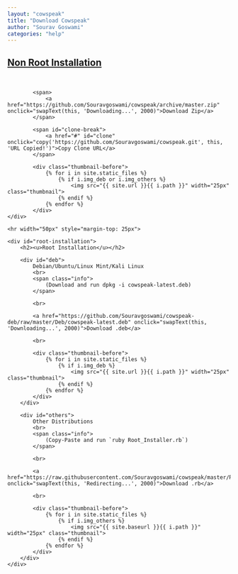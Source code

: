 ```yaml
---
layout: "cowspeak"
title: "Download Cowspeak"
author: "Sourav Goswami"
categories: "help"
---
```


<div id="installation">
	<div id="non-root-installation">
		<h2><u>Non Root Installation</u></h2>
			<br>

			<span>
				<a href="https://github.com/Souravgoswami/cowspeak/archive/master.zip" onclick="swapText(this, 'Downloading...', 2000)">Download Zip</a>
			</span>

			<span id="clone-break">
				<a href="#" id="clone" onclick="copy('https://github.com/Souravgoswami/cowspeak.git', this, 'URL Copied!')">Copy Clone URL</a>
			</span>

			<div class="thumbnail-before">
				{% for i in site.static_files %}
					{% if i.img_deb or i.img_others %}
						<img src="{{ site.url }}{{ i.path }}" width="25px" class="thumbnail">
					{% endif %}
				{% endfor %}
			</div>
	</div>

	<hr width="50px" style="margin-top: 25px">

	<div id="root-installation">
		<h2><u>Root Installation</u></h2>

		<div id="deb">
			Debian/Ubuntu/Linux Mint/Kali Linux
			<br>
			<span class="info">
				(Download and run dpkg -i cowspeak-latest.deb)
			</span>

			<br>

			<a href="https://github.com/Souravgoswami/cowspeak-deb/raw/master/Deb/cowspeak-latest.deb" onclick="swapText(this, 'Downloading...', 2000)">Download .deb</a>

			<br>

			<div class="thumbnail-before">
				{% for i in site.static_files %}
					{% if i.img_deb %}
						<img src="{{ site.url }}{{ i.path }}" width="25px" class="thumbnail">
					{% endif %}
				{% endfor %}
			</div>
		</div>

		<div id="others">
			Other Distributions
			<br>
			<span class="info">
				(Copy-Paste and run `ruby Root_Installer.rb`)
			</span>

			<br>

			<a href="https://raw.githubusercontent.com/Souravgoswami/cowspeak/master/Root_Installer.rb" onclick="swapText(this, 'Redirecting...', 2000)">Download .rb</a>

			<br>

			<div class="thumbnail-before">
				{% for i in site.static_files %}
					{% if i.img_others %}
						<img src="{{ site.baseurl }}{{ i.path }}" width="25px" class="thumbnail">
					{% endif %}
				{% endfor %}
			</div>
		</div>
	</div>
</div>
